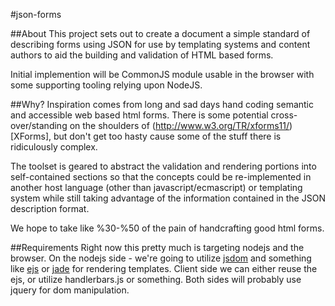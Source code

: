 #json-forms

##About
This project sets out to create a document a simple standard of describing forms using JSON for use by templating systems and content authors to aid the building and validation of HTML based forms.

Initial implemention will be CommonJS module usable in the browser with some supporting tooling relying upon NodeJS.

##Why?
Inspiration comes from long and sad days hand coding semantic and accessible web based html forms. There is some potential cross-over/standing on the shoulders of (http://www.w3.org/TR/xforms11/)[XForms], but don't get too hasty cause some of the stuff there is ridiculously complex.

The toolset is geared to abstract the validation and rendering portions into self-contained sections so that the concepts could be re-implemented in another host language (other than javascript/ecmascript) or templating system while still taking advantage of the information contained in the JSON description format. 

We hope to take like %30-%50 of the pain of handcrafting good html forms.

##Requirements
Right now this pretty much is targeting nodejs and the browser. On the nodejs side - we're going to utilize [jsdom](https://github.com/tmpvar/jsdom) and something like [ejs](http://embeddedjs.com/) or [jade](http://jade-lang.com) for rendering templates. Client side we can either reuse the ejs, or utilize handlerbars.js or something. Both sides will probably use jquery for dom manipulation. 


